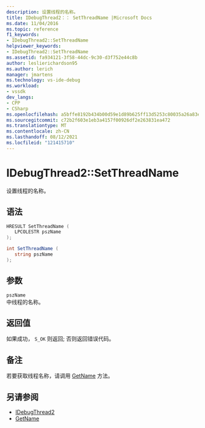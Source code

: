 ```yaml
---
description: 设置线程的名称。
title: IDebugThread2：： SetThreadName |Microsoft Docs
ms.date: 11/04/2016
ms.topic: reference
f1_keywords:
- IDebugThread2::SetThreadName
helpviewer_keywords:
- IDebugThread2::SetThreadName
ms.assetid: fa934121-3f58-44dc-9c30-d3f752e44c8b
author: leslierichardson95
ms.author: lerich
manager: jmartens
ms.technology: vs-ide-debug
ms.workload:
- vssdk
dev_langs:
- CPP
- CSharp
ms.openlocfilehash: a5bffe8192b434b00d59e1d89b625ff13d5253c80035a26a83ee28ebe94b8ef1
ms.sourcegitcommit: c72b2f603e1eb3a4157f00926df2e263831ea472
ms.translationtype: MT
ms.contentlocale: zh-CN
ms.lasthandoff: 08/12/2021
ms.locfileid: "121415710"
---
```

# <a name="idebugthread2setthreadname"></a>IDebugThread2::SetThreadName
设置线程的名称。

## <a name="syntax"></a>语法

```cpp
HRESULT SetThreadName ( 
   LPCOLESTR pszName
);
```

```csharp
int SetThreadName ( 
   string pszName
);
```

## <a name="parameters"></a>参数
`pszName`\
中线程的名称。

## <a name="return-value"></a>返回值
 如果成功， `S_OK` 则返回; 否则返回错误代码。

## <a name="remarks"></a>备注
 若要获取线程名称，请调用 [GetName](../../../extensibility/debugger/reference/idebugthread2-getname.md) 方法。

## <a name="see-also"></a>另请参阅
- [IDebugThread2](../../../extensibility/debugger/reference/idebugthread2.md)
- [GetName](../../../extensibility/debugger/reference/idebugthread2-getname.md)
